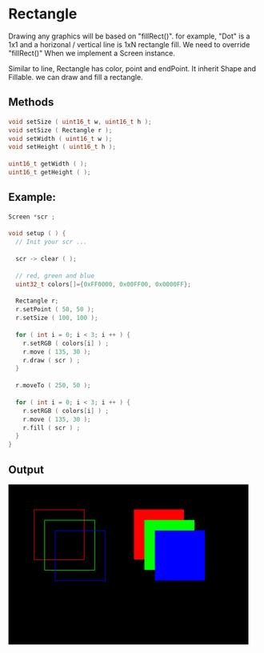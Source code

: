 # Rectangle

Drawing any graphics will be based on "fillRect()". for example, "Dot" is a 1x1 and a horizonal / vertical line is 1xN rectangle fill. We need to override "fillRect()" When we implement a Screen instance.

Similar to line, Rectangle has color, point and endPoint.
It inherit Shape and Fillable. we can draw and fill a rectangle.

## Methods
```cpp
void setSize ( uint16_t w, uint16_t h );
void setSize ( Rectangle r );
void setWidth ( uint16_t w );
void setHeight ( uint16_t h );

uint16_t getWidth ( );
uint16_t getHeight ( );
```
## Example:
```cpp
Screen *scr ;

void setup ( ) {
  // Init your scr ...
  
  scr -> clear ( );

  // red, green and blue
  uint32_t colors[]={0xFF0000, 0x00FF00, 0x0000FF};

  Rectangle r;
  r.setPoint ( 50, 50 );
  r.setSize ( 100, 100 );

  for ( int i = 0; i < 3; i ++ ) {
    r.setRGB ( colors[i] ) ;
    r.move ( 135, 30 );
    r.draw ( scr ) ;
  }

  r.moveTo ( 250, 50 );

  for ( int i = 0; i < 3; i ++ ) {
    r.setRGB ( colors[i] ) ;
    r.move ( 135, 30 );
    r.fill ( scr ) ;
  }  
}
```
## Output
<img src="RectangleExample.jpg" width="480" />
